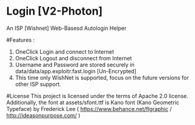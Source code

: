 # Login [V2-Photon]
An ISP [Wishnet] Web-Basesd Autologin Helper

#Features :
1. OneClick Login and connect to Internet
2. OneClick Logout and disconnect from Internet
3. Username and Password are stored securely in data/data/app.exploitr.fast.login [Un-Encrypted]
4. This time only WishNet is supported, focus on the future versions for other ISP support.

#License
This project is licensed under the terms of Apache 2.0 license. Additionally, the font at assets/sfont.ttf is Kano font (Kano Geometric Typeface) by Frederick Lee ( https://www.behance.net/flgraphic / http://ideasonpurpose.com/ )


